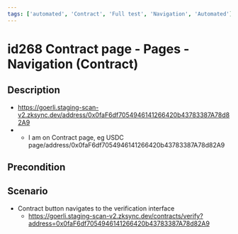 ```yaml
---
tags: ['automated', 'Contract', 'Full test', 'Navigation', 'Automated']
---
```


# id268 Contract page - Pages - Navigation (Contract)

## Description
  - https://goerli.staging-scan-v2.zksync.dev/address/0x0faF6df7054946141266420b43783387A78d82A9
  - - I am on Contract page, eg USDC page/address/0x0faF6df7054946141266420b43783387A78d82A9

## Precondition


## Scenario
- Contract button navigates to the verification interface
    - https://goerli.staging-scan-v2.zksync.dev/contracts/verify?address=0x0faF6df7054946141266420b43783387A78d82A9
